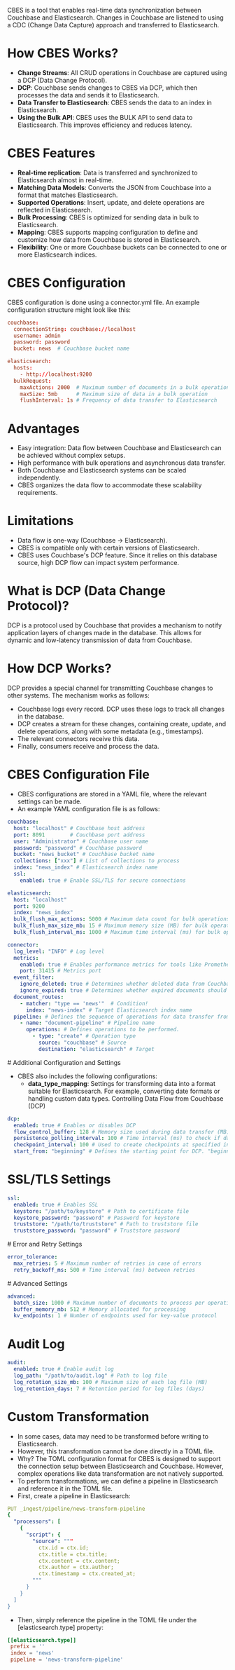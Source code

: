 CBES is a tool that enables real-time data synchronization between Couchbase and Elasticsearch. Changes in Couchbase are listened to using a CDC (Change Data Capture) approach and transferred to Elasticsearch.

# How CBES Works?

* **Change Streams**: All CRUD operations in Couchbase are captured using a DCP (Data Change Protocol).
* **DCP**: Couchbase sends changes to CBES via DCP, which then processes the data and sends it to Elasticsearch.
* **Data Transfer to Elasticsearch**: CBES sends the data to an index in Elasticsearch.
* **Using the Bulk API**: CBES uses the BULK API to send data to Elasticsearch. This improves efficiency and reduces latency.

# CBES Features

* **Real-time replication**: Data is transferred and synchronized to Elasticsearch almost in real-time.
* **Matching Data Models**: Converts the JSON from Couchbase into a format that matches Elasticsearch.
* **Supported Operations**: Insert, update, and delete operations are reflected in Elasticsearch.
* **Bulk Processing**: CBES is optimized for sending data in bulk to Elasticsearch.
* **Mapping**: CBES supports mapping configuration to define and customize how data from Couchbase is stored in Elasticsearch.
* **Flexibility**: One or more Couchbase buckets can be connected to one or more Elasticsearch indices.

# CBES Configuration
CBES configuration is done using a connector.yml file. An example configuration structure might look like this:

```toml
couchbase:
  connectionString: couchbase://localhost
  username: admin
  password: password
  bucket: news  # Couchbase bucket name

elasticsearch:
  hosts:
    - http://localhost:9200
  bulkRequest:
    maxActions: 2000  # Maximum number of documents in a bulk operation
    maxSize: 5mb      # Maximum size of data in a bulk operation
    flushInterval: 1s # Frequency of data transfer to Elasticsearch
```

# Advantages
* Easy integration: Data flow between Couchbase and Elasticsearch can be achieved without complex setups.
* High performance with bulk operations and asynchronous data transfer.
* Both Couchbase and Elasticsearch systems can be scaled independently.
* CBES organizes the data flow to accommodate these scalability requirements.

# Limitations
* Data flow is one-way (Couchbase -> Elasticsearch).
* CBES is compatible only with certain versions of Elasticsearch.
* CBES uses Couchbase's DCP feature. Since it relies on this database source, high DCP flow can impact system performance.

# What is DCP (Data Change Protocol)?
DCP is a protocol used by Couchbase that provides a mechanism to notify application layers of changes made in the database. This allows for dynamic and low-latency transmission of data from Couchbase.

# How DCP Works?
DCP provides a special channel for transmitting Couchbase changes to other systems. The mechanism works as follows:
* Couchbase logs every record. DCP uses these logs to track all changes in the database.
* DCP creates a stream for these changes, containing create, update, and delete operations, along with some metadata (e.g., timestamps).
* The relevant connectors receive this data.
* Finally, consumers receive and process the data.

# CBES Configuration File
* CBES configurations are stored in a YAML file, where the relevant settings can be made.
* An example YAML configuration file is as follows:
``` yml
couchbase:
  host: "localhost" # Couchbase host address
  port: 8091        # Couchbase port address
  user: "Administrator" # Couchbase user name
  password: "password" # Couchbase password
  bucket: "news_bucket" # Couchbase bucket name
  collections: ["xxx"] # List of collections to process
  index: "news_index" # Elasticsearch index name
  ssl:
    enabled: true # Enable SSL/TLS for secure connections

elasticsearch:
  host: "localhost"
  port: 9200
  index: "news_index"
  bulk_flush_max_actions: 5000 # Maximum data count for bulk operations
  bulk_flush_max_size_mb: 15 # Maximum memory size (MB) for bulk operations
  bulk_flush_interval_ms: 1000 # Maximum time interval (ms) for bulk operations

connector:
  log_level: "INFO" # Log level 
  metrics:
    enabled: true # Enables performance metrics for tools like Prometheus.
    port: 31415 # Metrics port
  event_filter:
    ignore_deleted: true # Determines whether deleted data from Couchbase should be sent to Elasticsearch.
    ignore_expired: true # Determines whether expired documents should be processed.
  document_routes:
    - matcher: "type == 'news'"  # Condition!
      index: "news-index" # Target Elasticsearch index name
  pipeline: # Defines the sequence of operations for data transfer from Couchbase to Elasticsearch. Multiple operations can be defined. Each operation describes data transfer between source and target.
    - name: "document-pipeline" # Pipeline name
      operations: # Defines operations to be performed.
        - type: "create" # Operation type
          source: "couchbase" # Source
          destination: "elasticsearch" # Target
```

# Additional Configuration and Settings

* CBES also includes the following configurations:
  * **data_type_mapping**: Settings for transforming data into a format suitable for Elasticsearch. For example, converting date formats or handling custom data types.
Controlling Data Flow from Couchbase (DCP)

``` yml
dcp:
  enabled: true # Enables or disables DCP
  flow_control_buffer: 128 # Memory size used during data transfer (MB)
  persistence_polling_interval: 100 # Time interval (ms) to check if data in Couchbase is persistent
  checkpoint_interval: 100 # Used to create checkpoints at specified intervals for DCP.
  start_from: "beginning" # Defines the starting point for DCP. "beginning" means starting from all current data in the database, "now" means starting from new changes.
```

# SSL/TLS Settings

``` yml
ssl:
  enabled: true # Enables SSL
  keystore: "/path/to/keystore" # Path to certificate file
  keystore_password: "password" # Password for keystore
  truststore: "/path/to/truststore" # Path to truststore file
  truststore_password: "password" # Truststore password
```

# Error and Retry Settings
``` yml
error_tolerance:
  max_retries: 5 # Maximum number of retries in case of errors
  retry_backoff_ms: 500 # Time interval (ms) between retries
```

# Advanced Settings
``` yml
advanced:
  batch_size: 1000 # Maximum number of documents to process per operation
  buffer_memory_mb: 512 # Memory allocated for processing
  kv_endpoints: 1 # Number of endpoints used for key-value protocol
```

# Audit Log

``` yml
audit:
  enabled: true # Enable audit log
  log_path: "/path/to/audit.log" # Path to log file
  log_rotation_size_mb: 100 # Maximum size of each log file (MB)
  log_retention_days: 7 # Retention period for log files (days)
``` 
# Custom Transformation
* In some cases, data may need to be transformed before writing to Elasticsearch.
* However, this transformation cannot be done directly in a TOML file.
* Why? The TOML configuration format for CBES is designed to support the connection setup between Elasticsearch and Couchbase. However, complex operations like data transformation are not natively supported.
* To perform transformations, we can define a pipeline in Elasticsearch and reference it in the TOML file.
* First, create a pipeline in Elasticsearch:
``` yml
PUT _ingest/pipeline/news-transform-pipeline
{
  "processors": [
    {
      "script": {
        "source": """
          ctx.id = ctx.id;
          ctx.title = ctx.title;
          ctx.content = ctx.content;
          ctx.author = ctx.author;
          ctx.timestamp = ctx.created_at;
        """
      }
    }
  ]
}
```

* Then, simply reference the pipeline in the TOML file under the [elasticsearch.type] property:

``` toml
[[elasticsearch.type]]
 prefix = ''
 index = 'news'
 pipeline = 'news-transform-pipeline'
```
